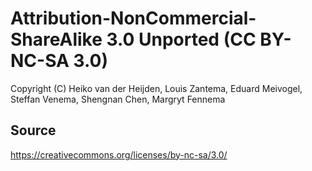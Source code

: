 # Attribution-NonCommercial-ShareAlike 3.0 Unported (CC BY-NC-SA 3.0)
Copyright (C) Heiko van der Heijden, Louis Zantema, Eduard Meivogel,  Steffan Venema, Shengnan Chen, Margryt Fennema

## Source
https://creativecommons.org/licenses/by-nc-sa/3.0/
